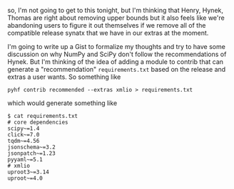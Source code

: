 so, I'm not going to get to this tonight, but I'm thinking that Henry, Hynek, Thomas are right about removing upper bounds but it also feels like we're abandoning users to figure it out themselves if we remove all of the compatible release synatx that we have in our extras at the moment.

I'm going to write up a Gist to formalize my thoughts and try to have some discussion on why NumPy and SciPy don't follow the recommendations of Hynek.
But I'm thinking of the idea of adding a module to contrib that can generate a "recommendation" `requirements.txt` based on the release and extras a user wants.
So something like

```shell
pyhf contrib recommended --extras xmlio > requirements.txt
```

which would generate something like

```shell
$ cat requirements.txt
# core dependencies
scipy~=1.4
click~=7.0
tqdm~=4.56
jsonschema~=3.2
jsonpatch~=1.23
pyyaml~=5.1
# xmlio
uproot3~=3.14
uproot~=4.0
```
